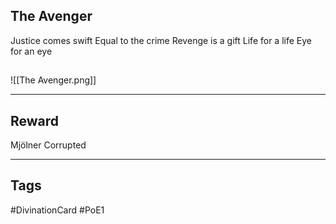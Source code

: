 ## The Avenger
Justice comes swift 
Equal to the crime 
Revenge is a gift 
Life for a life 
Eye for an eye
## 
![[The Avenger.png]]

---
## Reward
Mjölner
Corrupted

---
## Tags
#DivinationCard
#PoE1